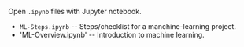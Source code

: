 Open `.ipynb` files with Jupyter notebook.


* `ML-Steps.ipynb` -- Steps/checklist for a manchine-learning project.
* 'ML-Overview.ipynb' -- Introduction to machine learning.
